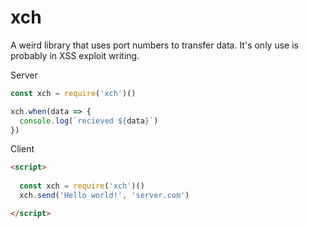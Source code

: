 # xch

A weird library that uses port numbers to transfer data. It's only use is probably in XSS exploit writing.


Server

```js
const xch = require('xch')()

xch.when(data => {
  console.log(`recieved ${data}`)
})
```


Client

```html
<script>
  
  const xch = require('xch')()
  xch.send('Hello world!', 'server.com')

</script>
```
